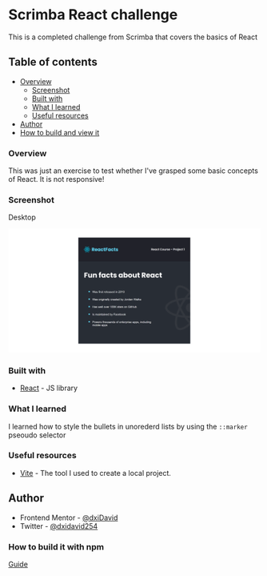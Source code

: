 # Scrimba React challenge

This is a completed challenge from Scrimba that covers the basics of React

## Table of contents

- [Overview](#overview)
  - [Screenshot](#screenshot)
  - [Built with](#built-with)
  - [What I learned](#what-i-learned)
  - [Useful resources](#useful-resources)
- [Author](#author)
- [How to build and view it](#How-to-build)



### Overview

This was just an exercise to test whether I've grasped some basic concepts of React. It is not responsive!

### Screenshot

Desktop

![](./src/assets/screenshot.png)


### Built with

- [React](https://reactjs.org/) - JS library

### What I learned

I learned how to style the bullets in unorederd lists by using the ``::marker`` pseoudo selector


### Useful resources

- [Vite](https://vitejs.dev/) - The tool I used to create a local project.


## Author

- Frontend Mentor - [@dxiDavid](https://www.frontendmentor.io/profile/dxiDavid)
- Twitter - [@dxidavid254](https://www.twitter.com/dxidavid254)

### How to build it with npm

[Guide](https://vitejs.dev/guide/static-deploy.html)
